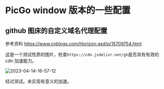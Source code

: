 # PicGo window 版本的一些配置

## github 图床的自定义域名代理配置

参考资料
https://www.cnblogs.com/Horizon-asd/p/15709754.html

这是一个测试性质的图片，检查`https://cdn.jsdelivr.net/gh`是否具有有效的 cdn 加速能力。

![2023-04-14-16-57-12](https://gh-img-store.ruan-cat.com/img/2023-04-14-16-57-12.png)

经过测试。未实现有意义的加速。
